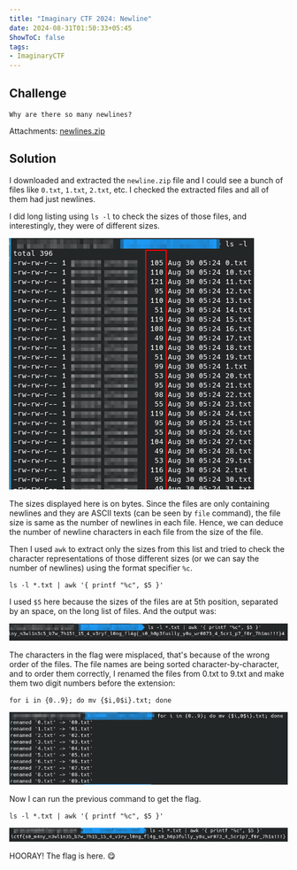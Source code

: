 ```yaml
---
title: "Imaginary CTF 2024: Newline"
date: 2024-08-31T01:50:33+05:45
ShowToC: false
tags:
- ImaginaryCTF
---
```


## Challenge
```
Why are there so many newlines?
```
Attachments:
[newlines.zip](newlines.zip)


## Solution
I downloaded and extracted the `newline.zip` file and I could see a bunch of files like `0.txt`, `1.txt`, `2.txt`, etc. I checked the extracted files and all of them had just newlines. 

I did long listing using `ls -l` to check the sizes of those files, and interestingly, they were of different sizes.

![output of ls -l](images/newline-01.png)

The sizes displayed here is on bytes. Since the files are only containing newlines and they are ASCII texts (can be seen by `file` command), the file size is same as the number of newlines in each file. Hence, we can deduce the number of newline characters in each file from the size of the file.

Then I used `awk` to extract only the sizes from this list and tried to check the character representations of those different sizes (or we can say the number of newlines) using the format specifier `%c`.

```
ls -l *.txt | awk '{ printf "%c", $5 }'
```

I used `$5` here because the sizes of the files are at 5th position, separated by an space, on the long list of files. And the output was:

![wrong flag](images/newline-02.png)

The characters in the flag were misplaced, that's because of the wrong order of the files. The file names are being sorted character-by-character, and to order them correctly, I renamed the files from 0.txt to 9.txt and make them two digit numbers before the extension:
```
for i in {0..9}; do mv {$i,0$i}.txt; done
```
![rename files](images/newline-03.png)

Now I can run the previous command to get the flag.
```
ls -l *.txt | awk '{ printf "%c", $5 }'
```
![get the flag](images/newline-04.png)

HOORAY! The flag is here. 😋